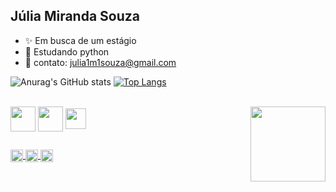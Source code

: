 ## Júlia Miranda Souza

- ✨ Em busca de um estágio
- 🌱 Estudando python
- 📲 contato: julia1m1souza@gmail.com

<div>
  
  ![Anurag's GitHub stats](https://github-readme-stats.vercel.app/api?username=juliams2210&show_icons=true&hide=contribs,prs&cache_seconds=86400&theme=cobalt)
  [![Top Langs](https://github-readme-stats.vercel.app/api/top-langs/?username=juliams2210&show_icons=true&hide=contribs,prs&cache_seconds=86400&theme=cobalt)](https://github.com/juliams2210/github-readme-stats)
</div>
<div style="display: inline_block"><br>
  <img align="center" alte="ju-python" height="40" src="https://cdn.jsdelivr.net/gh/devicons/devicon@latest/icons/python/python-original.svg">
  <img align="center" alte="ju-github" height="40" src="https://github.com/user-attachments/assets/d27147a3-2df0-4442-ac09-a7bdf429c660">
  <img align="center" alte="ju-canva" height="33" src="https://cdn.jsdelivr.net/gh/devicons/devicon@latest/icons/canva/canva-original.svg">
  <img align="right" alte="ju-gif" height="120" src="https://i.gifer.com/2iFb.gif">
</div>

##
<div> 
  <a href = "https://www.linkedin.com/in/júlia-miranda-souza-355280282/"><img align="center" alte="ju-python" height="20" src="https://img.shields.io/badge/LinkedIn-0077B5?style=for-the-badge&logo=linkedin&logoColor=white">
  <a href = "mailto:julia1m1souza@gmail.com"><img align="center" alte="ju-python" height="20" src="https://img.shields.io/badge/Gmail-D14836?style=for-the-badge&logo=gmail&logoColor=white">
  <a href = "https://www.instagram.com/julixx_jptr/"><img align="center" alte="ju-python" height="20" src="https://img.shields.io/badge/Instagram-E4405F?style=for-the-badge&logo=instagram&logoColor=white">

  
</div>

